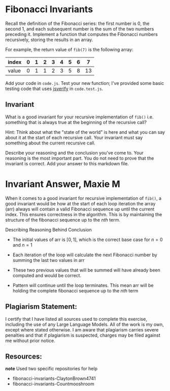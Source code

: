 # Fibonacci Invariants

Recall the definition of the Fibonacci series: the first number is 0, the second
1, and each subsequent number is the sum of the two numbers preceding it.
Implement a function that computes the Fibonacci numbers recursively, storing
the results in an array.

For example, the return value of `fib(7)` is the following array:

| index |  0  |  1  |  2  |  3  |  4  |  5  |  6  |  7  |
| ----- | --- | --- | --- | --- | --- | --- | --- | --- |
| value |  0  |  1  |  1  |  2  |  3  |  5  |  8  |  13 |

Add your code in `code.js`. Test your new function; I've provided some basic
testing code that uses [jsverify](https://jsverify.github.io/) in
`code.test.js`.

## Invariant

What is a good invariant for your recursive implementation of `fib()`
i.e. something that is always true at the beginning of the recursive call?

Hint: Think about what the "state of the world" is here and what you can say
about it at the start of each recursive call. Your invariant must say something
about the current recursive call.

Describe your reasoning and the conclusion you've come to. Your reasoning is the
most important part. You do not need to prove that the invariant is correct. Add
your answer to this markdown file.

# Invariant Answer, Maxie M

When it comes to a good invariant for recursive implementation of `fib()`, a good invariant would be how at the start of each loop iteration the array (arr) always will contain a valid Fibonacci sequence up until the current index. This ensures correctness in the algorithm. This is by maintaining the structure of the fibonacci sequence up to the $nth$ term. 

Describing Reasoning Behind Conclusion
- The initial values of arr is $[0,1]$, which is the correct base case for $n = 0$   and $n = 1$
  
- Each iteration of the loop will calculate the next Fibonacci number by summing the last two values in arr
  
- These two previous values that will be summed will have already been computed and would be correct.
  
- Pattern will continue until the loop terminates. This mean arr will be holding the complete fibonacci sequence up to the $nth$ term  

## Plagiarism Statement: 
I certify that I have listed all sources used to complete this exercise, including the use of any Large Language Models. All of the work is my own, except where stated otherwise. I am aware that plagiarism carries severe penalties and that if plagiarism is suspected, charges may be filed against me without prior notice.

## Resources:

**note** Used two specific repositories for help

  -  fibonacci-invariants-ClaytonBrown4741
  -   fibonacci-invariants-Countmooshroom
